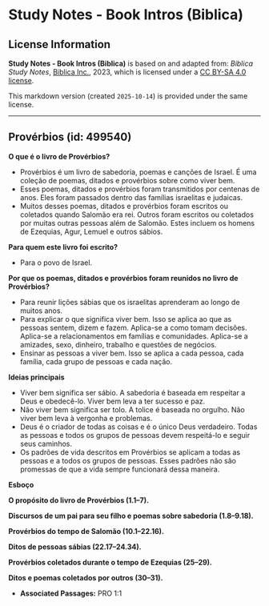 # Study Notes - Book Intros (Biblica)

## License Information

**Study Notes - Book Intros (Biblica)** is based on and adapted from: _Biblica Study Notes_, [Biblica Inc.](https://www.biblica.com/), 2023, which is licensed under a [CC BY-SA 4.0 license](https://creativecommons.org/licenses/by-sa/4.0/legalcode.en).

This markdown version (created `2025-10-14`) is provided under the same license.



--------------------------------

## Provérbios (id: 499540)

**O que é o livro de Provérbios?**

* Provérbios é um livro de sabedoria, poemas e canções de Israel. É uma coleção de poemas, ditados e provérbios sobre como viver bem.
* Esses poemas, ditados e provérbios foram transmitidos por centenas de anos. Eles foram passados dentro das famílias israelitas e judaicas.
* Muitos desses poemas, ditados e provérbios foram escritos ou coletados quando Salomão era rei. Outros foram escritos ou coletados por muitas outras pessoas além de Salomão. Estes incluem os homens de Ezequias, Agur, Lemuel e outros sábios.

**Para quem este livro foi escrito?**

* Para o povo de Israel.

**Por que os poemas, ditados e provérbios foram reunidos no livro de Provérbios?**

* Para reunir lições sábias que os israelitas aprenderam ao longo de muitos anos.
* Para explicar o que significa viver bem. Isso se aplica ao que as pessoas sentem, dizem e fazem. Aplica\-se a como tomam decisões. Aplica\-se a relacionamentos em famílias e comunidades. Aplica\-se a amizades, sexo, dinheiro, trabalho e questões de negócios.
* Ensinar as pessoas a viver bem. Isso se aplica a cada pessoa, cada família, cada grupo de pessoas e cada nação.

**Ideias principais**

* Viver bem significa ser sábio. A sabedoria é baseada em respeitar a Deus e obedecê\-lo. Viver bem leva a ter sucesso e paz.
* Não viver bem significa ser tolo. A tolice é baseada no orgulho. Não viver bem leva à vergonha e problemas.
* Deus é o criador de todas as coisas e é o único Deus verdadeiro. Todas as pessoas e todos os grupos de pessoas devem respeitá\-lo e seguir seus caminhos.
* Os padrões de vida descritos em Provérbios se aplicam a todas as pessoas e a todos os grupos de pessoas. Esses padrões não são promessas de que a vida sempre funcionará dessa maneira.

**Esboço**

**O propósito do livro de Provérbios (1\.1–7\).**

**Discursos de um pai para seu filho e poemas sobre sabedoria (1\.8–9\.18\).**

**Provérbios do tempo de Salomão (10\.1–22\.16\).**

**Ditos de pessoas sábias (22\.17–24\.34\).**

**Provérbios coletados durante o tempo de Ezequias (25–29\).**

**Ditos e poemas coletados por outros (30–31\).**

* **Associated Passages:** PRO 1:1

